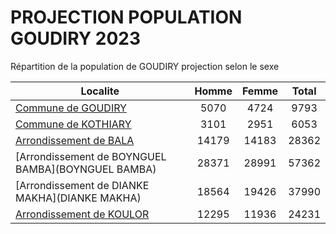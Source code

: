 # PROJECTION POPULATION GOUDIRY 2023
	
Répartition de la population de GOUDIRY projection selon le sexe
	
| Localite  | Homme | Femme | Total |
| --------- |:-----:|:-----:|:-----:|
| [Commune de GOUDIRY](GOUDIRY) | 5070 | 4724 | 9793 |
| [Commune de KOTHIARY](KOTHIARY) | 3101 | 2951 | 6053 |
| [Arrondissement de BALA](BALA) | 14179 | 14183 | 28362 |
| [Arrondissement de BOYNGUEL BAMBA](BOYNGUEL BAMBA) | 28371 | 28991 | 57362 |
| [Arrondissement de DIANKE MAKHA](DIANKE MAKHA) | 18564 | 19426 | 37990 |
| [Arrondissement de KOULOR](KOULOR) | 12295 | 11936 | 24231 |
